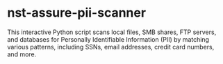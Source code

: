 # nst-assure-pii-scanner
This interactive Python script scans local files, SMB shares, FTP servers, and databases for Personally Identifiable Information (PII) by matching various patterns, including SSNs, email addresses, credit card numbers, and more.
